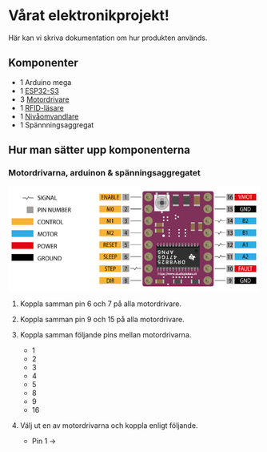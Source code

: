 # Vårat elektronikprojekt!

Här kan vi skriva dokumentation om hur produkten används.

## Komponenter

* 1 Arduino mega
* 1 [ESP32-S3](https://www.electrokit.com/utvecklingskort-esp32-s3)
* 3 [Motordrivare](https://www.electrokit.com/stegmotordrivare-drv8825)
* 1 [RFID-läsare](https://www.electrokit.com/rfid-modul-med-tva-tags-13.56mhz)
* 1 [Nivåomvandlare](https://www.electrokit.com/nivaomvandlare-4-kanaler-bidirektionell)
* 1 Spännningsaggregat

## Hur man sätter upp komponenterna

### Motordrivarna, arduinon & spänningsaggregatet

![Motordrivaren](images/motordrivare.png)

1. Koppla samman pin 6 och 7 på alla motordrivare.

2. Koppla samman pin 9 och 15 på alla motordrivare.

3. Koppla samman följande pins mellan motordrivarna.
    * 1
    * 2
    * 3
    * 4
    * 5
    * 8
    * 9
    * 16

4. Välj ut en av motordrivarna och koppla enligt följande.
    * Pin 1 ->



